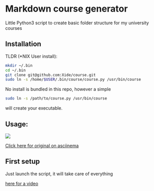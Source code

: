 # Markdown course generator

Little Python3 script to create basic folder structure for my university courses

## Installation

TLDR (\*NIX User install):

```sh
mkdir ~/.bin
cd ~/.bin
git clone git@github.com:Xide/course.git
sudo ln -s /home/$USER/.bin/course/course.py /usr/bin/course

```

No install is bundled in this repo, however a simple
```sh
sudo ln -s /path/to/course.py /usr/bin/course
```

will create your executable.


## Usage:
![](https://asciinema.org/a/5hbp7yaxnzsp98erzvek9mj6d)

[Click here for original on asciinema](https://asciinema.org/a/5hbp7yaxnzsp98erzvek9mj6d)

## First setup

Just launch the script, it will take care of everything

[here for a video](https://asciinema.org/a/5hbp7yaxnzsp98erzvek9mj6d)
